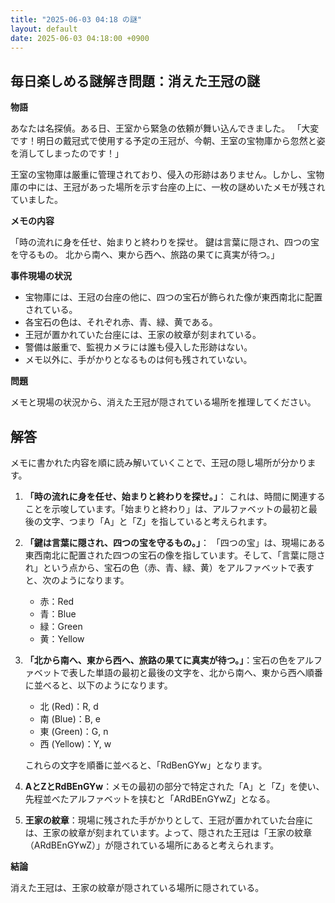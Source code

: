 ```yaml
---
title: "2025-06-03 04:18 の謎"
layout: default
date: 2025-06-03 04:18:00 +0900
---
```

## 毎日楽しめる謎解き問題：消えた王冠の謎

**物語**

あなたは名探偵。ある日、王室から緊急の依頼が舞い込んできました。
「大変です！明日の戴冠式で使用する予定の王冠が、今朝、王室の宝物庫から忽然と姿を消してしまったのです！」

王室の宝物庫は厳重に管理されており、侵入の形跡はありません。しかし、宝物庫の中には、王冠があった場所を示す台座の上に、一枚の謎めいたメモが残されていました。

**メモの内容**

「時の流れに身を任せ、始まりと終わりを探せ。
鍵は言葉に隠され、四つの宝を守るもの。
北から南へ、東から西へ、旅路の果てに真実が待つ。」

**事件現場の状況**

*   宝物庫には、王冠の台座の他に、四つの宝石が飾られた像が東西南北に配置されている。
*   各宝石の色は、それぞれ赤、青、緑、黄である。
*   王冠が置かれていた台座には、王家の紋章が刻まれている。
*   警備は厳重で、監視カメラには誰も侵入した形跡はない。
*   メモ以外に、手がかりとなるものは何も残されていない。

**問題**

メモと現場の状況から、消えた王冠が隠されている場所を推理してください。

## 解答

メモに書かれた内容を順に読み解いていくことで、王冠の隠し場所が分かります。

1.  **「時の流れに身を任せ、始まりと終わりを探せ。」**： これは、時間に関連することを示唆しています。「始まりと終わり」は、アルファベットの最初と最後の文字、つまり「A」と「Z」を指していると考えられます。

2.  **「鍵は言葉に隠され、四つの宝を守るもの。」**： 「四つの宝」は、現場にある東西南北に配置された四つの宝石の像を指しています。そして、「言葉に隠され」という点から、宝石の色（赤、青、緑、黄）をアルファベットで表すと、次のようになります。
    *   赤：Red
    *   青：Blue
    *   緑：Green
    *   黄：Yellow

3.  **「北から南へ、東から西へ、旅路の果てに真実が待つ。」**：宝石の色をアルファベットで表した単語の最初と最後の文字を、北から南へ、東から西へ順番に並べると、以下のようになります。
    *   北 (Red)：R, d
    *   南 (Blue)：B, e
    *   東 (Green)：G, n
    *   西 (Yellow)：Y, w

    これらの文字を順番に並べると、「RdBenGYw」となります。

4.  **AとZとRdBEnGYw**：メモの最初の部分で特定された「A」と「Z」を使い、先程並べたアルファベットを挟むと「ARdBEnGYwZ」となる。

5.  **王家の紋章**：現場に残された手がかりとして、王冠が置かれていた台座には、王家の紋章が刻まれています。よって、隠された王冠は「王家の紋章（ARdBEnGYwZ）」が隠されている場所にあると考えられます。

**結論**

消えた王冠は、王家の紋章が隠されている場所に隠されている。
